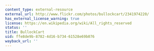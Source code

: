 ```yaml
---
content_type: external-resource
external_url: http://www.flickr.com/photos/bullockcart/2341974220/
has_external_license_warning: true
license: https://en.wikipedia.org/wiki/All_rights_reserved
status: ''
title: BullockCart
uid: ffe8de9b-8782-4d16-b734-61528e69b076
wayback_url: ''
---
```

